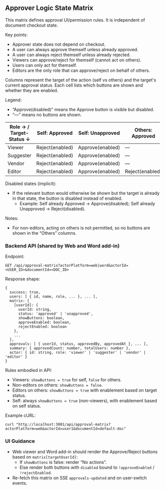 ## Approver Logic State Matrix

This matrix defines approval UI/permission rules. It is independent of document checkout state.

Key points:
- Approver state does not depend on checkout.
- A user can always approve themself unless already approved.
- A user can always reject themself unless already rejected.
- Viewers can approve/reject for themself (cannot act on others).
- Users can only act for themself.
- Editors are the only role that can approve/reject on behalf of others.

Columns represent the target of the action (self vs others) and the target's current approval status.
Each cell lists which buttons are shown and whether they are enabled.

Legend:
- “Approve(disabled)” means the Approve button is visible but disabled.
- “—” means no buttons are shown.

| Role → / Target-Status ↓ | Self: Approved | Self: Unapproved | Others: Approved | Others: Unapproved |
|---|---|---|---|---|
| Viewer | Reject(enabled) | Approve(enabled) | — | — |
| Suggester | Reject(enabled) | Approve(enabled) | — | — |
| Vendor | Reject(enabled) | Approve(enabled) | — | — |
| Editor | Reject(enabled) | Approve(enabled) | Reject(enabled) | Approve(enabled) |

Disabled states (implicit):
- If the relevant button would otherwise be shown but the target is already in that state, the button is disabled instead of enabled.
  - Example: Self already Approved → Approve(disabled); Self already Unapproved → Reject(disabled).

Notes:

- For non-editors, acting on others is not permitted, so no buttons are shown in the “Others” columns.

### Backend API (shared by Web and Word add-in)

Endpoint:
```
GET /api/approval-matrix?actorPlatform=web|word&actorId=<USER_ID>&documentId=<DOC_ID>
```

Response shape:
```
{
  success: true,
  users: [ { id, name, role, ... }, ... ],
  matrix: {
    [userId]: {
      userId: string,
      status: 'approved' | 'unapproved',
      showButtons: boolean,
      approveEnabled: boolean,
      rejectEnabled: boolean
    },
    ...
  },
  approvals: [ { userId, status, approvedBy, approvedAt }, ... ],
  summary: { approvedCount: number, totalUsers: number },
  actor: { id: string, role: 'viewer' | 'suggester' | 'vendor' | 'editor' }
}
```

Rules embodied in API:
- Viewers: `showButtons = true` for self, `false` for others.
- Non-editors on others: `showButtons = false`.
- Editors on others: `showButtons = true` with enablement based on target status.
- Self: always `showButtons = true` (non-viewers), with enablement based on self status.

Example cURL:
```
curl "http://localhost:3001/api/approval-matrix?actorPlatform=web&actorId=user1&documentId=default-doc"
```

### UI Guidance
- Web viewer and Word add-in should render the Approve/Reject buttons based on `matrix[targetUserId]`:
  - If `showButtons` is false: render “No actions”.
  - Else render both buttons with `disabled` bound to `!approveEnabled` / `!rejectEnabled`.
- Re-fetch this matrix on SSE `approvals-updated` and on user-switch events.



